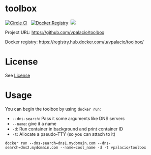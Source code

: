 # toolbox

[![Circle CI](https://circleci.com/gh/vpalacio/toolbox/tree/master.svg?style=shield)](https://circleci.com/gh/vpalacio/toolbox/tree/master) &nbsp;
[![Docker Registry](https://img.shields.io/docker/pulls/vpalacio/toolbox.svg)](https://registry.hub.docker.com/u/vpalacio/toolbox)&nbsp;
[![](https://images.microbadger.com/badges/image/vpalacio/toolbox.svg)](https://microbadger.com/images/vpalacio/toolbox "Get your own image badge on microbadger.com")

Project URL: https://github.com/vpalacio/toolbox

Docker registry: https://registry.hub.docker.com/u/vpalacio/toolbox/

# License

See [License](https://github.com/vpalacio/toolbox/blob/master/LICENSE)

# Usage

You can begin the toolbox by using `docker run`:

   * `--dns-search`: Pass it some arguments like DNS servers
   * `--name`: give it a name
   * `-d`: Run container in background and print container ID
   * `-t`: Allocate a pseudo-TTY (so you can attach to it)

`docker run --dns-search=dns1.mydomain.com --dns-search=dns2.mydomain.com --name=cool_name -d -t vpalacio/toolbox`
